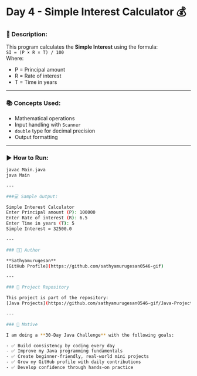 # Day 4 - Simple Interest Calculator 💰

### 🔸 Description:
This program calculates the **Simple Interest** using the formula:  
`SI = (P × R × T) / 100`  
Where:
- P = Principal amount
- R = Rate of interest
- T = Time in years

---

### 📚 Concepts Used:
- Mathematical operations
- Input handling with `Scanner`
- `double` type for decimal precision
- Output formatting

---

### ▶️ How to Run:

```bash
javac Main.java
java Main

---

###💻 Sample Output:

Simple Interest Calculator
Enter Principal amount (P): 100000
Enter Rate of interest (R): 6.5
Enter Time in years (T): 5
Simple Interest = 32500.0

---

### 🧑‍💻 Author

**Sathyamurugesan**  
[GitHub Profile](https://github.com/sathyamurugesan0546-gif)

---

### 🚀 Project Repository

This project is part of the repository:  
[Java Projects](https://github.com/sathyamurugesan0546-gif/Java-Projects)

---

### 🎯 Motive

I am doing a **30-Day Java Challenge** with the following goals:

- ✅ Build consistency by coding every day
- ✅ Improve my Java programming fundamentals
- ✅ Create beginner-friendly, real-world mini projects
- ✅ Grow my GitHub profile with daily contributions
- ✅ Develop confidence through hands-on practice
